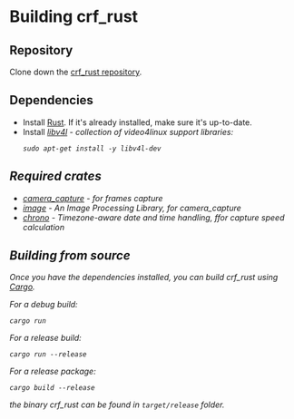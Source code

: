 # Building crf_rust

## Repository

Clone down the [crf_rust repository](https://github.com/Dreamy16101976/crf_rust).

## Dependencies

- Install [Rust](https://www.rust-lang.org/tools/install). If it's already installed, make sure it's up-to-date.
- Install [<i>libv4l<i>](https://github.com/philips/libv4l) - collection of video4linux support libraries:
  ```
  sudo apt-get install -y libv4l-dev
  ```

## Required crates

- [<i>camera_capture</i>](https://crates.io/crates/camera_capture) - for frames capture
- [<i>image</i>](https://crates.io/crates/image/) - An Image Processing Library, for camera_capture
- [<i>chrono</i>](https://crates.io/crates/chrono) - Timezone-aware date and time handling, ffor capture speed calculation

## Building from source

Once you have the dependencies installed, you can build crf_rust using [Cargo](https://doc.rust-lang.org/cargo/).

For a debug build:

```
cargo run
```

For a release build:

```
cargo run --release
```

For a release package:

```
cargo build --release
```

the binary <i>crf_rust</i> can be found in `target/release` folder.

